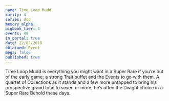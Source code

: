 ```yaml
---
name: Time Loop Mudd
rarity: 4
series: dsc
memory_alpha:
bigbook_tier: 4
events: 49
in_portal: true
date: 22/02/2018
obtained: Event
mega: false
published: true
---
```


Time Loop Mudd is everything you might want in a Super Rare if you’re out of the early game; a strong Trait buffet and the Events to go with them. A quartet of Collections as it stands and a few more untapped to bring his prospective grand total to seven or more, he’s often the Dwight choice in a Super Rare Behold these days.
